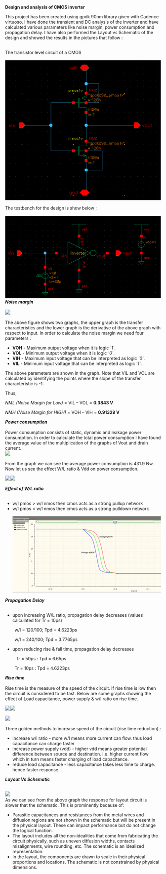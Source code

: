 **Design and analysis of CMOS inverter**

This project has been created using gpdk 90nm library given with Cadence virtuoso. I have done the transient and DC analysis of the inverter and have calculated various parameters like noise margin, power consumption and propagation delay. I have also performed the Layout vs Schematic of the design and showed the results in the pictures that follow :<br><br>

The transistor level circuit of a CMOS<br><br>
![](cmos_circuit.png) <br>

The testbench for the design is show below :<br><br>
![](testbench.png) <br>
***Noise margin***<br><br>
![](Aspose.Words.e03009f2-fc7e-4195-aedb-da8bbe913288.001.png)<br>

The above figure shows two graphs, the upper graph is the transfer characteristics and the lower graph is the derivative of the above graph with respect to input. In order to calculate the noise margin we need four parameters : 

- **VOH** - Maximum output voltage when it is logic *'1'*.
- **VOL** - Minimum output voltage when it is logic *'0'*.
- **VIH** - Maximum input voltage that can be interpreted as logic *'0'*.
- **VIL** - Minimum input voltage that can be interpreted as logic *'1'*.

The above parameters are shown in the graph. Note that VIL and VOL are calculated by identifying the points where the slope of the transfer characteristic is -1. 

Thus,

*NML (Noise Margin for Low)* = VIL – VOL = **0.3843 V**

*NMH (Noise Margin for HIGH)* = VOH – VIH = **0.91329 V**

***Power consumption***<br><br>
Power consumption consists of static, dynamic and leakage power consumption. In order to calculate the total power consumption I have found the average value of the multiplication of the graphs of Vout and drain current.<br>
![](Aspose.Words.e03009f2-fc7e-4195-aedb-da8bbe913288.002.png)<br>
















From the graph we can see the average power consumption is 431.9 Nw. Now let us see the effect W/L ratio & Vdd on power consumption.<br>





![](Aspose.Words.e03009f2-fc7e-4195-aedb-da8bbe913288.003.png)![](Aspose.Words.e03009f2-fc7e-4195-aedb-da8bbe913288.004.png)<br>

***Effect of W/L ratio***<br><br>
 - w/l pmos > w/l nmos then cmos acts as a strong pullup network <br>
 - w/l pmos < w/l nmos then cmos acts as a strong pulldown network <br><br>
![](effect_of_W_L_ratio_on_output.png)<br>

***Propagation Delay***<br><br>

- upon increasing W/L ratio, propagation delay decreases (values calculated for Tr = 10ps)

    &ensp;w/l = 120/100; Tpd = 4.6223ps

    &ensp;w/l = 240/100; Tpd = 3.7765ps

- upon reducing rise & fall time, propagation delay decreases

   &ensp; Tr = 50ps : Tpd = 6.65ps

    &ensp;Tr = 10ps : Tpd = 4.6223ps

***Rise time***<br><br>
Rise time is the measure of the speed of the circuit. If rise time is low then the circuit is considered to be fast. Below are some graphs showing the effect of Load capacitance, power supply & w/l ratio on rise time. <br>

![](Aspose.Words.e03009f2-fc7e-4195-aedb-da8bbe913288.005.png)![](Aspose.Words.e03009f2-fc7e-4195-aedb-da8bbe913288.006.png)<br>


![](Aspose.Words.e03009f2-fc7e-4195-aedb-da8bbe913288.007.png)<br>

Three golden methods to increase speed of the circuit (rise time reduction) :
- increase w/l ratio - more w/l means more current can flow. thus load capacitance can charge faster
- increase power supply (vdd) - higher vdd means greater potential difference between source and destination. i.e. higher current flow which in turn means faster charging of load capacitance. 
- reduce load capacitance - less capacitance takes less time to charge. hence faster response.

***Layout Vs Schematic***<br><br>

![](Aspose.Words.e03009f2-fc7e-4195-aedb-da8bbe913288.008.png)<br>
As we can see from the above graph the response for layout circuit is slower that the schematic. This is prominently because of:

- Parasitic capacitances and resistances from the metal wires and diffusion regions are not shown in the schematic but will be present in the physical layout. These can impact performance but do not change the logical function.
- The layout includes all the non-idealities that come from fabricating the circuit physically, such as uneven diffusion widths, contacts misalignments, wire rounding, etc. The schematic is an idealized representation.
- In the layout, the components are drawn to scale in their physical proportions and locations. The schematic is not constrained by physical dimensions.


